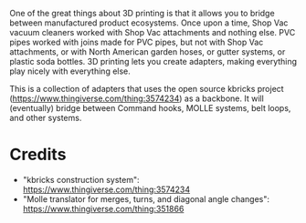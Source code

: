 One of the great things about 3D printing is that it allows you to bridge between manufactured product ecosystems. Once upon a time, Shop Vac vacuum cleaners worked with Shop Vac attachments and nothing else. PVC pipes worked with joins made for PVC pipes, but not with Shop Vac attachments, or with North American garden hoses, or gutter systems, or plastic soda bottles. 3D printing lets you create adapters, making everything play nicely with everything else.

This is a collection of adapters that uses the open source kbricks project (https://www.thingiverse.com/thing:3574234) as a backbone. It will (eventually) bridge between Command hooks, MOLLE systems, belt loops, and other systems.

# Credits
* "kbricks construction system": https://www.thingiverse.com/thing:3574234
* "Molle translator for merges, turns, and diagonal angle changes": https://www.thingiverse.com/thing:351866
